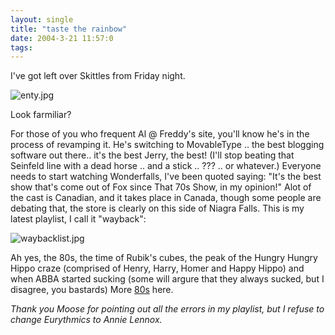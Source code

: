 ```yaml
---
layout: single
title: "taste the rainbow"
date: 2004-3-21 11:57:0
tags: 
---
```


I've got left over Skittles from Friday night.



![enty.jpg][1]






Look farmiliar?

For those of you who frequent Al @ Freddy's site, you'll know he's in the process of revamping it. He's switching to MovableType .. the best blogging software out there.. it's the best Jerry, the best! (I'll stop beating that Seinfeld line with a dead horse .. and a stick .. ??? .. or whatever.) Everyone needs to start watching Wonderfalls, I've been quoted saying: "It's the best show that's come out of Fox since That 70s Show, in my opinion!" Alot of the cast is Canadian, and it takes place in Canada, though some people are debating that, the store is clearly on this side of Niagra Falls. This is my latest playlist, I call it "wayback":



![waybacklist.jpg][2]



Ah yes, the 80s, the time of Rubik's cubes, the peak of the Hungry Hungry Hippo craze (comprised of Henry, Harry, Homer and Happy Hippo) and when ABBA started sucking (some will argure that they always sucked, but I disagree, you bastards) More [80s][3] here.

_Thank you Moose for pointing out all the errors in my playlist, but I refuse to change Eurythmics to Annie Lennox._



   [1]: http://2.bp.blogspot.com/-1bh0bzi60YQ/Tn0Prbb6AmI/AAAAAAAAAGY/hBzevd1iFwA/s320/enty.jpg
   [2]: http://greener.sdf1.org/blog/archives/waybacklist.jpg
   [3]: http://www.inthe80s.com/
